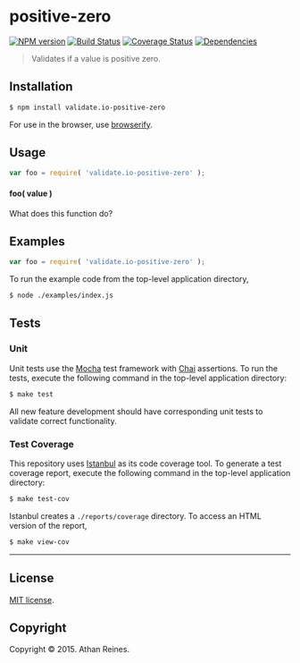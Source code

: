 positive-zero
===
[![NPM version][npm-image]][npm-url] [![Build Status][travis-image]][travis-url] [![Coverage Status][coveralls-image]][coveralls-url] [![Dependencies][dependencies-image]][dependencies-url]

> Validates if a value is positive zero.


## Installation

``` bash
$ npm install validate.io-positive-zero
```

For use in the browser, use [browserify](https://github.com/substack/node-browserify).


## Usage

``` javascript
var foo = require( 'validate.io-positive-zero' );
```

#### foo( value )

What does this function do?


## Examples

``` javascript
var foo = require( 'validate.io-positive-zero' );
```

To run the example code from the top-level application directory,

``` bash
$ node ./examples/index.js
```


## Tests

### Unit

Unit tests use the [Mocha](http://mochajs.org) test framework with [Chai](http://chaijs.com) assertions. To run the tests, execute the following command in the top-level application directory:

``` bash
$ make test
```

All new feature development should have corresponding unit tests to validate correct functionality.


### Test Coverage

This repository uses [Istanbul](https://github.com/gotwarlost/istanbul) as its code coverage tool. To generate a test coverage report, execute the following command in the top-level application directory:

``` bash
$ make test-cov
```

Istanbul creates a `./reports/coverage` directory. To access an HTML version of the report,

``` bash
$ make view-cov
```


---
## License

[MIT license](http://opensource.org/licenses/MIT). 


## Copyright

Copyright &copy; 2015. Athan Reines.


[npm-image]: http://img.shields.io/npm/v/validate.io-positive-zero.svg
[npm-url]: https://npmjs.org/package/validate.io-positive-zero

[travis-image]: http://img.shields.io/travis/validate-io/positive-zero/master.svg
[travis-url]: https://travis-ci.org/validate-io/positive-zero

[coveralls-image]: https://img.shields.io/coveralls/validate-io/positive-zero/master.svg
[coveralls-url]: https://coveralls.io/r/validate-io/positive-zero?branch=master

[dependencies-image]: http://img.shields.io/david/validate-io/positive-zero.svg
[dependencies-url]: https://david-dm.org/validate-io/positive-zero

[dev-dependencies-image]: http://img.shields.io/david/dev/validate-io/positive-zero.svg
[dev-dependencies-url]: https://david-dm.org/dev/validate-io/positive-zero

[github-issues-image]: http://img.shields.io/github/issues/validate-io/positive-zero.svg
[github-issues-url]: https://github.com/validate-io/positive-zero/issues
